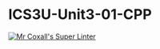# ICS3U-Unit3-01-CPP

[![Mr Coxall's Super Linter](https://github.com/Cameron-Diedrich/ICS3U-Unit3-01-CPP/workflows/Mr%20Coxall's%20Super%20Linter/badge.svg)](https://github.com/Cameron-Diedrich/ICS3U-Unit3-01-CPP/actions/)
